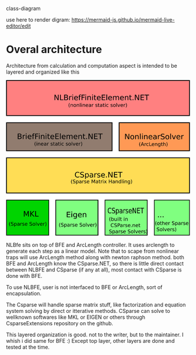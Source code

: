 class-diagram

use here to render digram:
https://mermaid-js.github.io/mermaid-live-editor/edit

# Overal architecture

Architecture from calculation and computation aspect is intended to be layered and organized like this

![Architecture](arch.png)

NLBfe sits on top of BFE and ArcLength controller. It uses arclength to generate each step as a linear model.
Note that to scape from nonlinear traps will use ArcLength method along with newton raphson method. 
both BFE and ArcLength know the CSparse.NET, so there is little direct contact between NLBFE and CSparse (if any at all), most contact with CSparse is done with BFE.

To use NLBFE, user is not interfaced to BFE or ArcLength, sort of encapsulation.

The Csparse will handle sparse matrix stuff, like factorization and equation system solving by direct or itterative methods.
CSparse can solve to wellknown softwares like MKL or EIGEN or others through CsparseExtensions repository on the github.

This layered organization is good. not to the writer, but to the maintainer. I whish i did same for BFE :)
Except top layer, other layers are done and tested at the time.
